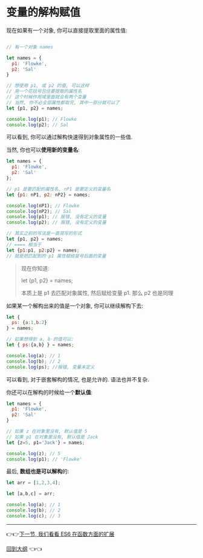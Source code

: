 # 变量的解构赋值

现在如果有一个对象, 你可以直接提取里面的属性值:

```js

// 有一个对象 names

let names = {
  p1: 'Flowke',
  p2: 'Sal'
}

// 想使用 p1, 或 p2 的值, 可以这样
// 用一个花括号包住要提取的属性名
// 这个时候作用域里面就会有两个变量
// 当然, 你不必全部属性都取完, 其中一部分就可以了
let {p1, p2} = names;

console.log(p1); // Flowke
console.log(p2); // Sal


```

可以看到, 你可以通过解构快速得到对象属性的一些值.

当然, 你也可以**使用新的变量名**:

```js
let names = {
  p1: 'Flowke',
  p2: 'Sal'
};

// p1 是要匹配的属性名, nP1 是要定义的变量名
let {p1: nP1, p2: nP2} = names;

console.log(nP1); // Flowke
console.log(nP2); // Sal
console.log(p1); // 报错, 没有定义的变量
console.log(p2); // 报错, 没有定义的变量

// 其实之前的写法是一直简写的形式
let {p1, p2} = names;
// ==== 相当于
let {p1:p1, p2:p2} = names;
// 就是把匹配到的 p1 属性赋给冒号后面的变量

```
> 现在你知道:
>
> let {p1, p2} = names;
>
> 本质上是 p1 去匹配对象属性, 然后赋给变量 p1. 那么 p2 也是同理

如果某一个解构出来的值是一个对象, 你可以继续解构下去:

```js
let {
  ps: {a:1,b:2}
} = names;

// 如果想得到 a, b 的值可以:
let { ps:{a,b} } = names;

console.log(a); // 1
console.log(b); // 2
console.log(ps); //报错, 变量未定义

```

可以看到, 对于嵌套解构的情况, 也是允许的. 语法也并不复杂.

你还可以在解构的时候给一个**默认值**:

```js
let names = {
  p1: 'Flowke',
  p2: 'Sal'
}

// 如果 z 在对象里没有, 默认值是 5
// 如果 p1 在对象里没有, 默认值是 Jack
let {z=5, p1='Jack'} = names;

console.log(z); // 5
console.log(p1); // 'Flowke'

```
最后, **数组也是可以解构**的:

```js
let arr = [1,2,3,4];

let [a,b,c] = arr;

console.log(a); // 1
console.log(b); // 2
console.log(c); // 3

```

---

:point_right::point_right:[下一节, 我们看看 ES6 在函数方面的扩展](./4-Function-extend.md)

[回到大纲](../README.md#outline) :point_left::point_left:
